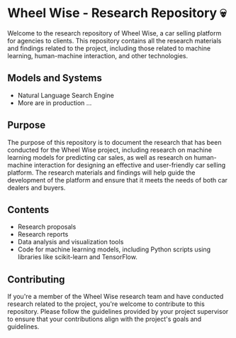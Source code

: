 # Wheel Wise - Research Repository 💀

Welcome to the research repository of Wheel Wise, a car selling platform for agencies to clients. This repository contains all the research materials and findings related to the project, including those related to machine learning, human-machine interaction, and other technologies.

## Models and Systems

- Natural Language Search Engine
- More are in production ...

## Purpose

The purpose of this repository is to document the research that has been conducted for the Wheel Wise project, including research on machine learning models for predicting car sales, as well as research on human-machine interaction for designing an effective and user-friendly car selling platform. The research materials and findings will help guide the development of the platform and ensure that it meets the needs of both car dealers and buyers.

## Contents

- Research proposals
- Research reports
- Data analysis and visualization tools
- Code for machine learning models, including Python scripts using libraries like scikit-learn and TensorFlow.

## Contributing

If you're a member of the Wheel Wise research team and have conducted research related to the project, you're welcome to contribute to this repository. Please follow the guidelines provided by your project supervisor to ensure that your contributions align with the project's goals and guidelines.
